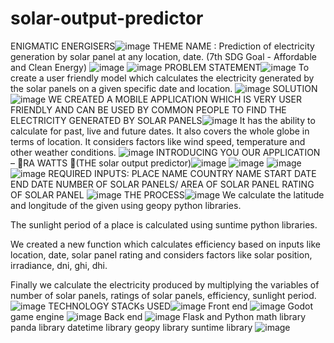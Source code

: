 # solar-output-predictor
ENIGMATIC ENERGISERS![image](https://user-images.githubusercontent.com/115616429/232687730-962de86a-7db4-435b-a0d0-12715b8abcf1.png)
THEME NAME : Prediction of electricity generation by solar panel at any location, date.
(7th SDG Goal - Affordable and Clean Energy)
![image](https://user-images.githubusercontent.com/115616429/232687755-233ac11b-c676-47be-a898-aea428c5bcb2.png)
![image](https://user-images.githubusercontent.com/115616429/232687782-4603b999-51cd-41a6-b511-2f3f79f75889.png)
PROBLEM STATEMENT![image](https://user-images.githubusercontent.com/115616429/232687812-adab2080-8485-4adf-92df-1f88d6b0697e.png)
To create a user friendly model which calculates the electricity generated by the solar panels on a given specific date and location.
![image](https://user-images.githubusercontent.com/115616429/232687833-666d0c36-2c8b-4203-b2ce-4836e5793b2b.png)
SOLUTION
![image](https://user-images.githubusercontent.com/115616429/232687866-baf4f955-cf04-4f5c-8b03-a5dff2501367.png)
WE CREATED A MOBILE APPLICATION WHICH IS VERY USER FRIENDLY AND CAN BE USED BY COMMON PEOPLE TO FIND THE ELECTRICITY GENERATED BY SOLAR PANELS![image](https://user-images.githubusercontent.com/115616429/232687882-1e42e012-a454-4245-b634-ff4614c2dd71.png)
It has the ability to calculate for past, live and future dates. 
It also covers the whole globe in terms of location.
It considers factors like wind speed, temperature and other weather conditions.
![image](https://user-images.githubusercontent.com/115616429/232687906-2a8988e5-7146-46c9-a3fd-73d5207e32b4.png)
INTRODUCING YOU OUR APPLICATION – RA WATTS (THE solar output predictor)![image](https://user-images.githubusercontent.com/115616429/232687938-c0a87421-78c9-446b-9347-3958ec57b1a9.png)
![image](https://user-images.githubusercontent.com/115616429/232687954-3cca7f02-9173-4f6e-b041-39e068a24e37.png)
![image](https://user-images.githubusercontent.com/115616429/232687968-28deb8cb-3ec5-4fde-8cc1-3ff7fc832358.png)
![image](https://user-images.githubusercontent.com/115616429/232687980-845ee333-05de-415b-becf-303294239390.png)
REQUIRED INPUTS:
PLACE NAME
COUNTRY NAME
START DATE
END DATE
NUMBER OF SOLAR PANELS/ AREA OF SOLAR PANEL
RATING OF SOLAR PANEL
![image](https://user-images.githubusercontent.com/115616429/232687992-ae7dffda-196f-445b-9538-413fe9ba44e7.png)
THE PROCESS![image](https://user-images.githubusercontent.com/115616429/232688022-38af2a0b-4815-4de7-8d64-532e6843e706.png)
We calculate the latitude and longitude of the given using geopy python libraries.

The sunlight period of a place is calculated using suntime python libraries.

We created a new function which calculates efficiency based on inputs like location, date, solar panel rating and considers factors like solar position, irradiance, dni, ghi, dhi.

Finally we calculate the electricity produced by multiplying the variables of number of solar panels, ratings of solar panels, efficiency, sunlight period.
![image](https://user-images.githubusercontent.com/115616429/232688044-d11906ec-e5b5-41e4-b123-5d13aaffa616.png)
TECHNOLOGY STACKs USED![image](https://user-images.githubusercontent.com/115616429/232688086-c4dda748-62e1-4698-89bd-88e91455934f.png)
Front end
![image](https://user-images.githubusercontent.com/115616429/232688111-5de74d78-1d9b-4fac-b9db-814a425ca94f.png)
Godot game engine
![image](https://user-images.githubusercontent.com/115616429/232688133-bd101a29-ade0-49f6-84f5-046172612edf.png)
Back end
![image](https://user-images.githubusercontent.com/115616429/232688153-069c8054-0d0a-4154-b033-aed8d3b73f2f.png)
Flask and Python
math library
panda library
datetime library
geopy library
suntime library
![image](https://user-images.githubusercontent.com/115616429/232688179-83a8bb44-61b0-450e-933b-4b8fd1de20cc.png)
